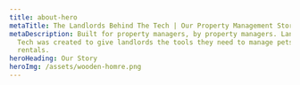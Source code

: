 ```yaml
---
title: about-hero
metaTitle: The Landlords Behind The Tech | Our Property Management Story
metaDescription: Built for property managers, by property managers. Landlord
  Tech was created to give landlords the tools they need to manage pets in
  rentals.
heroHeading: Our Story
heroImg: /assets/wooden-homre.png
---
```


